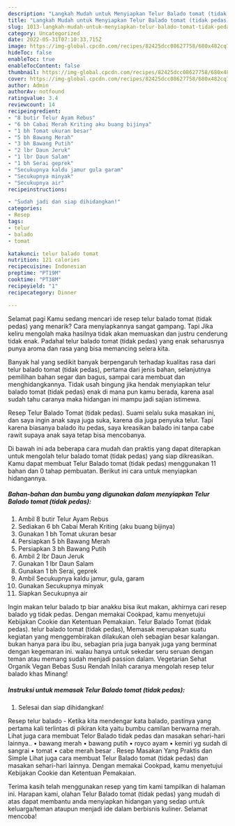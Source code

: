 ```yaml
---
description: "Langkah Mudah untuk Menyiapkan Telur Balado tomat (tidak pedas), Bikin Ngiler"
title: "Langkah Mudah untuk Menyiapkan Telur Balado tomat (tidak pedas), Bikin Ngiler"
slug: 1013-langkah-mudah-untuk-menyiapkan-telur-balado-tomat-tidak-pedas-bikin-ngiler
category: Uncategorized
date: 2022-05-31T07:10:33.715Z
image: https://img-global.cpcdn.com/recipes/82425dcc08627758/680x482cq70/telur-balado-tomat-tidak-pedas-foto-resep-utama.jpg
hideToc: false
enableToc: true
enableTocContent: false
thumbnail: https://img-global.cpcdn.com/recipes/82425dcc08627758/680x482cq70/telur-balado-tomat-tidak-pedas-foto-resep-utama.jpg
cover: https://img-global.cpcdn.com/recipes/82425dcc08627758/680x482cq70/telur-balado-tomat-tidak-pedas-foto-resep-utama.jpg
author: Admin
authorAv: notfound
ratingvalue: 3.4
reviewcount: 14
recipeingredient:
- "8 butir Telur Ayam Rebus"
- "6 bh Cabai Merah Kriting aku buang bijinya"
- "1 bh Tomat ukuran besar"
- "5 bh Bawang Merah"
- "3 bh Bawang Putih"
- "2 lbr Daun Jeruk"
- "1 lbr Daun Salam"
- "1 bh Serai geprek"
- "Secukupnya kaldu jamur gula garam"
- "Secukupnya minyak"
- "Secukupnya air"
recipeinstructions:

- "Sudah jadi dan siap dihidangkan!"
categories:
- Resep
tags:
- telur
- balado
- tomat

katakunci: telur balado tomat 
nutrition: 121 calories
recipecuisine: Indonesian
preptime: "PT19M"
cooktime: "PT38M"
recipeyield: "1"
recipecategory: Dinner

---
```



Selamat pagi Kamu sedang mencari ide resep telur balado tomat (tidak pedas) yang menarik? Cara menyiapkannya sangat gampang. Tapi Jika keliru mengolah maka hasilnya tidak akan memuaskan dan justru cenderung tidak enak. Padahal telur balado tomat (tidak pedas) yang enak seharusnya punya aroma dan rasa yang bisa memancing selera kita.


Banyak hal yang sedikit banyak berpengaruh terhadap kualitas rasa dari telur balado tomat (tidak pedas), pertama dari jenis bahan, selanjutnya pemilihan bahan segar dan bagus, sampai cara membuat dan menghidangkannya. Tidak usah bingung jika hendak menyiapkan telur balado tomat (tidak pedas) enak di mana pun kamu berada, karena asal sudah tahu caranya maka hidangan ini mampu jadi sajian istimewa.

Resep Telur Balado Tomat (tidak pedas). Suami selalu suka masakan ini, dan saya ingin anak saya juga suka, karena dia juga penyuka telur. Tapi karena biasanya balado itu pedas, saya kreasikan balado ini tanpa cabe rawit supaya anak saya tetap bisa mencobanya.


Di bawah ini ada beberapa cara mudah dan praktis yang dapat diterapkan untuk mengolah telur balado tomat (tidak pedas) yang siap dikreasikan. Kamu dapat membuat Telur Balado tomat (tidak pedas) menggunakan 11 bahan dan 0 tahap pembuatan. Berikut ini cara untuk menyiapkan hidangannya.

<!--inarticleads1-->

##### Bahan-bahan dan bumbu yang digunakan dalam menyiapkan Telur Balado tomat (tidak pedas):

1. Ambil 8 butir Telur Ayam Rebus
1. Sediakan 6 bh Cabai Merah Kriting (aku buang bijinya)
1. Gunakan 1 bh Tomat ukuran besar
1. Persiapkan 5 bh Bawang Merah
1. Persiapkan 3 bh Bawang Putih
1. Ambil 2 lbr Daun Jeruk
1. Gunakan 1 lbr Daun Salam
1. Gunakan 1 bh Serai, geprek
1. Ambil Secukupnya kaldu jamur, gula, garam
1. Gunakan Secukupnya minyak
1. Siapkan Secukupnya air


Ingin makan telur balado tp biar anakku bisa ikut makan, akhirnya cari resep balado yg tidak pedas. Dengan memakai Cookpad, kamu menyetujui Kebijakan Cookie dan Ketentuan Pemakaian. Telur Balado Tomat (tidak pedas). telur balado tomat (tidak pedas), Memasak merupakan suatu kegiatan yang menggembirakan dilakukan oleh sebagian besar kalangan. bukan hanya para ibu ibu, sebagian pria juga banyak juga yang berminat dengan kegemaran ini. walau hanya untuk sekedar seru seruan dengan teman atau memang sudah menjadi passion dalam. Vegetarian Sehat Organik Vegan Bebas Susu Rendah Inilah caranya mengolah resep telur balado khas Minang! 

<!--inarticleads2-->

##### Instruksi untuk memasak Telur Balado tomat (tidak pedas):


1. Selesai dan siap dihidangkan!

Resep telur balado - Ketika kita mendengar kata balado, pastinya yang pertama kali terlintas di pikiran kita yaitu bumbu camilan berwarna merah. Lihat juga cara membuat Telor Balado tidak pedas dan masakan sehari-hari lainnya.. • bawang merah • bawang putih • royco ayam • kemiri yg sudah di sangrai • tomat • cabe merah besar . Resep Masakan Yang Praktis dan Simple Lihat juga cara membuat Telur Balado tomat (tidak pedas) dan masakan sehari-hari lainnya. Dengan memakai Cookpad, kamu menyetujui Kebijakan Cookie dan Ketentuan Pemakaian. 

Terima kasih telah menggunakan resep yang tim kami tampilkan di halaman ini. Harapan kami, olahan Telur Balado tomat (tidak pedas) yang mudah di atas dapat membantu anda menyiapkan hidangan yang sedap untuk keluarga/teman ataupun menjadi ide dalam berbisnis kuliner. Selamat mencoba!
